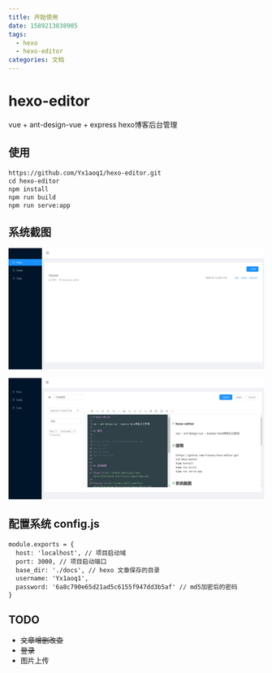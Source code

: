 ```yaml
---
title: 开始使用
date: 1589213838905
tags:
  - hexo
  - hexo-editor
categories: 文档
---
```

# hexo-editor

vue + ant-design-vue + express hexo博客后台管理

## 使用

```
https://github.com/Yx1aoq1/hexo-editor.git
cd hexo-editor
npm install
npm run build
npm run serve:app
```

## 系统截图

![home](https://github.com/Yx1aoq1/hexo-editor/blob/master/docs/source/images/home.png)

![editor](https://github.com/Yx1aoq1/hexo-editor/blob/master/docs/source/images/editor.png)

## 配置系统 config.js

```
module.exports = {
  host: 'localhost', // 项目启动域
  port: 3000, // 项目启动端口
  base_dir: './docs', // hexo 文章保存的目录
  username: 'Yx1aoq1',
  password: '6a8c790e65d21ad5c6155f947dd3b5af' // md5加密后的密码
}
```

## TODO

* ~~文章增删改查~~
* ~~登录~~
* 图片上传